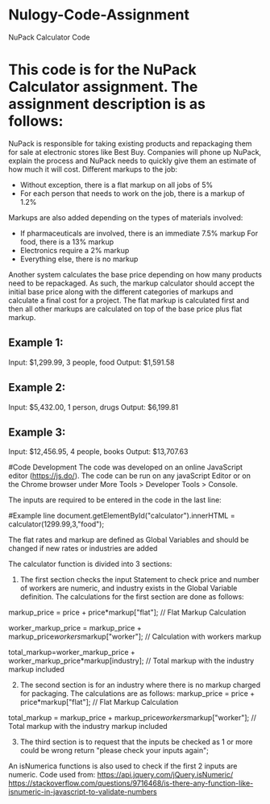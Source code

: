 # Nulogy-Code-Assignment
NuPack Calculator Code

# This code is for the NuPack Calculator assignment. The assignment description is as follows:

NuPack is responsible for taking existing products and repackaging them for sale
at electronic stores like Best Buy. Companies will phone up NuPack, explain the
process and NuPack needs to quickly give them an estimate of how much it will
cost. Different markups to the job:

- Without exception, there is a flat markup on all jobs of 5%
- For each person that needs to work on the job, there is a markup of 1.2%

Markups are also added depending on the types of materials involved:
- If pharmaceuticals are involved, there is an immediate 7.5% markup
For food, there is a 13% markup
- Electronics require a 2% markup
- Everything else, there is no markup

Another system calculates the base price depending on how many products
need to be repackaged. As such, the markup calculator should accept the initial
base price along with the different categories of markups and calculate a final
cost for a project.
The flat markup is calculated first and then all other markups are calculated on
top of the base price plus flat markup.

## Example 1:
Input: $1,299.99, 3 people, food
Output: $1,591.58
## Example 2:
Input: $5,432.00, 1 person, drugs
Output: $6,199.81
## Example 3:
Input: $12,456.95, 4 people, books
Output: $13,707.63

#Code Development
The code was developed on an online JavaScript editor (https://js.do/).
The code can be run on any javaScript Editor or on the Chrome browser under More Tools > Developer Tools > Console.

The inputs are required to be entered in the code in the last line: 

#Example line
document.getElementById("calculator").innerHTML = calculator(1299.99,3,"food");

The flat rates and markup are defined as Global Variables and should be changed if new rates or industries are added

The calculator function is divided into 3 sections:
1) The first section checks the input Statement to check price and number of workers are numeric, and industry exists in the Global Variable definition. The calculations for the first section are done as follows:
  
  markup_price = price + price*markup["flat"];  // Flat Markup Calculation
  
  worker_markup_price = markup_price + markup_price*workers*markup["worker"]; 
  // Calculation with workers markup
  
  total_markup=worker_markup_price + worker_markup_price*markup[industry];
  // Total markup with the industry markup included
  
2) The second section is for an industry where there is no markup charged for packaging. 
The calculations are as follows:
 markup_price = price + price*markup["flat"];  // Flat Markup Calculation
  
 total_markup = markup_price + markup_price*workers*markup["worker"]; 
  // Total markup with the industry markup included

3) The third section is to request that the inputs be checked as 1 or more could be wrong
 return "please check your inputs again";
 
 An isNumerica functions is also used to check if the first 2 inputs are numeric. Code used from:
 https://api.jquery.com/jQuery.isNumeric/ 
 https://stackoverflow.com/questions/9716468/is-there-any-function-like-isnumeric-in-javascript-to-validate-numbers
